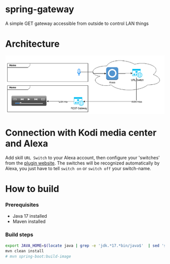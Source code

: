 # spring-gateway
A simple GET gateway accessible from outside to control LAN things

# Architecture

![rest-gw-flows.drawio.png](doc%2Frest-gw-flows.drawio.png)

# Connection with Kodi media center and Alexa

Add skill `URL Switch` to your Alexa account, then configure your 'switches' from the [plugin website](https://www.virtualsmarthome.xyz/url_switch).
The switches will be recognized automatically by Alexa, you just have to tell `switch on` or `switch off` your switch-name.

# How to build

### Prerequisites

- Java 17 installed
- Maven installed

### Build steps

```bash
export JAVA_HOME=$(locate java | grep -e 'jdk.*17.*bin/java$'  | sed 's#/bin/java##')
mvn clean install
# mvn spring-boot:build-image
```